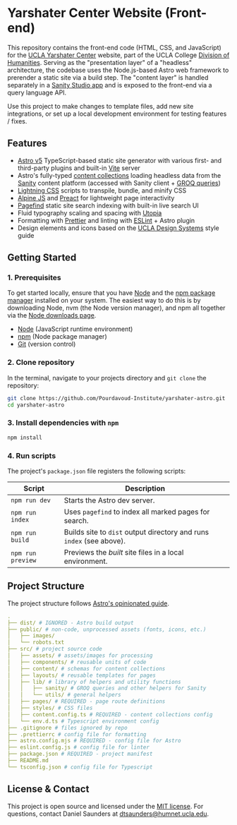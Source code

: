 # Yarshater Center Website (Front-end)

This repository contains the front-end code (HTML, CSS, and JavaScript) for the [UCLA Yarshater Center](https://yarshater.ucla.edu/) website, part of the UCLA College [Division of Humanities](https://humanities.ucla.edu/). Serving as the "presentation layer" of a "headless" architecture, the codebase uses the Node.js-based Astro web framework to prerender a static site via a build step. The "content layer" is handled separately in a [Sanity Studio app](https://github.com/Pourdavoud-Institute/sanity-studio) and is exposed to the front-end via a query language API.

Use this project to make changes to template files, add new site integrations, or set up a local development environment for testing features / fixes.

## Features

- [Astro v5](https://astro.build/) TypeScript-based static site generator with various first- and third-party plugins and built-in [Vite](http://vite.dev/) server
- Astro's fully-typed [content collections](https://docs.astro.build/en/guides/content-collections/) loading headless data from the [Sanity](https://www.sanity.io/) content platform (accessed with Sanity client + [GROQ queries](https://www.sanity.io/docs/content-lake/how-queries-work))
- [Lightning CSS](https://lightningcss.dev/) scripts to transpile, bundle, and minify CSS
- [Alpine JS](https://alpinejs.dev/start-here) and [Preact](https://preactjs.com/) for lightweight page interactivity
- [Pagefind](https://pagefind.app/) static site search indexing with built-in live search UI
- Fluid typography scaling and spacing with [Utopia](https://utopia.fyi/)
- Formatting with [Prettier](https://prettier.io/) and linting with [ESLint](https://eslint.org/) + Astro plugin
- Design elements and icons based on the [UCLA Design Systems](https://designsystem.brand.ucla.edu/) style guide

## Getting Started

### 1. Prerequisites

To get started locally, ensure that you have [Node](https://nodejs.org/en) and the [npm package manager](https://www.npmjs.com/) installed on your system. The easiest way to do this is by downloading Node, nvm (the Node version manager), and npm all together via the [Node downloads page](https://nodejs.org/en/download).

- [Node](https://nodejs.org/en) (JavaScript runtime environment)
- [npm](https://www.npmjs.com/) (Node package manager)
- [Git](https://git-scm.com/book/en/v2/Getting-Started-Installing-Git) (version control)

### 2. Clone repository

In the terminal, navigate to your projects directory and `git clone` the repository:

```sh
git clone https://github.com/Pourdavoud-Institute/yarshater-astro.git
cd yarshater-astro
```

### 3. Install dependencies with `npm`

```sh
npm install
```

### 4. Run scripts

The project's `package.json` file registers the following scripts:

<!-- prettier-ignore -->
| Script | Description |
| ------ | ----------- |
| `npm run dev` | Starts the Astro dev server. |
| `npm run index` | Uses `pagefind` to index all marked pages for search. |
| `npm run build` | Builds site to `dist` output directory and runs `index` (see above). |
| `npm run preview` | Previews the *built* site files in a local environment. |

## Project Structure

The project structure follows [Astro's opinionated guide](https://docs.astro.build/en/basics/project-structure/#public).

```yaml
.
├── dist/ # IGNORED - Astro build output
├── public/ # non-code, unprocessed assets (fonts, icons, etc.)
│   ├── images/
│   └── robots.txt
├── src/ # project source code
│   ├── assets/ # assets/images for processing
│   ├── components/ # reusable units of code
│   ├── content/ # schemas for content collections
│   ├── layouts/ # reusable templates for pages
│   ├── lib/ # library of helpers and utility functions
│   │   ├── sanity/ # GROQ queries and other helpers for Sanity
│   │   └── utils/ # general helpers
│   ├── pages/ # REQUIRED - page route definitions
│   ├── styles/ # CSS files
│   ├── content.config.ts # REQUIRED - content collections config
│   └── env.d.ts # Typescript environment config
├── .gitignore # files ignored by repo
├── .prettierrc # config file for formatting
├── astro.config.mjs # REQUIRED - config file for Astro
├── eslint.config.js # config file for linter
├── package.json # REQUIRED - project manifest
├── README.md
└── tsconfig.json # config file for Typescript
```

## License & Contact

This project is open source and licensed under the [MIT license](https://choosealicense.com/licenses/mit/). For questions, contact Daniel Saunders at [dtsaunders@humnet.ucla.edu](mailto:dtsaunders@humnet.ucla.edu).
